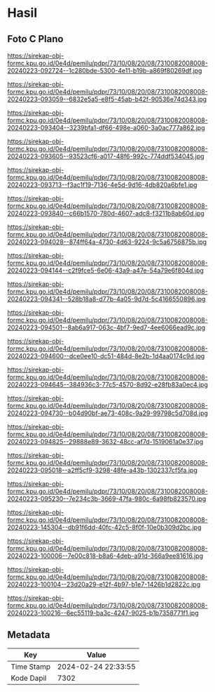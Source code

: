 # Hasil

## Foto C Plano

https://sirekap-obj-formc.kpu.go.id/0e4d/pemilu/pdpr/73/10/08/20/08/7310082008008-20240223-092724--1c280bde-5300-4e11-b19b-a869f80269df.jpg

https://sirekap-obj-formc.kpu.go.id/0e4d/pemilu/pdpr/73/10/08/20/08/7310082008008-20240223-093059--6832e5a5-e8f5-45ab-b42f-90536e74d343.jpg

https://sirekap-obj-formc.kpu.go.id/0e4d/pemilu/pdpr/73/10/08/20/08/7310082008008-20240223-093404--3239bfa1-df66-498e-a060-3a0ac777a862.jpg

https://sirekap-obj-formc.kpu.go.id/0e4d/pemilu/pdpr/73/10/08/20/08/7310082008008-20240223-093605--93523cf6-a017-48f6-992c-774ddf534045.jpg

https://sirekap-obj-formc.kpu.go.id/0e4d/pemilu/pdpr/73/10/08/20/08/7310082008008-20240223-093713--f3ac1f19-7136-4e5d-9d16-4db820a6bfe1.jpg

https://sirekap-obj-formc.kpu.go.id/0e4d/pemilu/pdpr/73/10/08/20/08/7310082008008-20240223-093840--c66b1570-780d-4607-adc8-f3211b8ab60d.jpg

https://sirekap-obj-formc.kpu.go.id/0e4d/pemilu/pdpr/73/10/08/20/08/7310082008008-20240223-094028--874ff64a-4730-4d63-9224-9c5a6756875b.jpg

https://sirekap-obj-formc.kpu.go.id/0e4d/pemilu/pdpr/73/10/08/20/08/7310082008008-20240223-094144--c2f9fce5-6e06-43a9-a47e-54a79e6f804d.jpg

https://sirekap-obj-formc.kpu.go.id/0e4d/pemilu/pdpr/73/10/08/20/08/7310082008008-20240223-094341--528b18a8-d77b-4a05-9d7d-5c4166550896.jpg

https://sirekap-obj-formc.kpu.go.id/0e4d/pemilu/pdpr/73/10/08/20/08/7310082008008-20240223-094501--8ab6a917-063c-4bf7-9ed7-4ee6066ead9c.jpg

https://sirekap-obj-formc.kpu.go.id/0e4d/pemilu/pdpr/73/10/08/20/08/7310082008008-20240223-094600--dce0ee10-dc51-484d-8e2b-1d4aa0174c9d.jpg

https://sirekap-obj-formc.kpu.go.id/0e4d/pemilu/pdpr/73/10/08/20/08/7310082008008-20240223-094645--384936c3-77c5-4570-8d92-e28fb83a0ec4.jpg

https://sirekap-obj-formc.kpu.go.id/0e4d/pemilu/pdpr/73/10/08/20/08/7310082008008-20240223-094730--b04d90bf-ae73-408c-9a29-99798c5d708d.jpg

https://sirekap-obj-formc.kpu.go.id/0e4d/pemilu/pdpr/73/10/08/20/08/7310082008008-20240223-094825--29888e89-3632-48cc-af7d-1519061a0e37.jpg

https://sirekap-obj-formc.kpu.go.id/0e4d/pemilu/pdpr/73/10/08/20/08/7310082008008-20240223-095018--a2ff5cf9-3298-48fe-a43b-1302337cf5fa.jpg

https://sirekap-obj-formc.kpu.go.id/0e4d/pemilu/pdpr/73/10/08/20/08/7310082008008-20240223-095230--7e234c3b-3669-47fa-980c-6a98fb823570.jpg

https://sirekap-obj-formc.kpu.go.id/0e4d/pemilu/pdpr/73/10/08/20/08/7310082008008-20240223-145304--db91f6dd-40fc-42c5-8f0f-10e0b309d2bc.jpg

https://sirekap-obj-formc.kpu.go.id/0e4d/pemilu/pdpr/73/10/08/20/08/7310082008008-20240223-100006--7e00c818-b8a6-4deb-a91d-366a9ee81616.jpg

https://sirekap-obj-formc.kpu.go.id/0e4d/pemilu/pdpr/73/10/08/20/08/7310082008008-20240223-100104--23d20a29-e12f-4b97-b1e7-1426b1d2822c.jpg

https://sirekap-obj-formc.kpu.go.id/0e4d/pemilu/pdpr/73/10/08/20/08/7310082008008-20240223-100216--6ec55119-ba3c-4247-9025-b1b7358771f1.jpg


## Metadata

| Key        | Value               |
| ---------- | ------------------- |
| Time Stamp | 2024-02-24 22:33:55 |
| Kode Dapil | 7302                |



